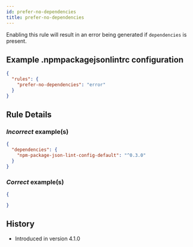 ```yaml
---
id: prefer-no-dependencies
title: prefer-no-dependencies
---
```


Enabling this rule will result in an error being generated if `dependencies` is present.

## Example .npmpackagejsonlintrc configuration

```json
{
  "rules": {
    "prefer-no-dependencies": "error"
  }
}
```

## Rule Details

### *Incorrect* example(s)

```json
{
  "dependencies": {
    "npm-package-json-lint-config-default": "^0.3.0"
  }
}
```

### *Correct* example(s)

```json
{

}
```

## History

* Introduced in version 4.1.0
